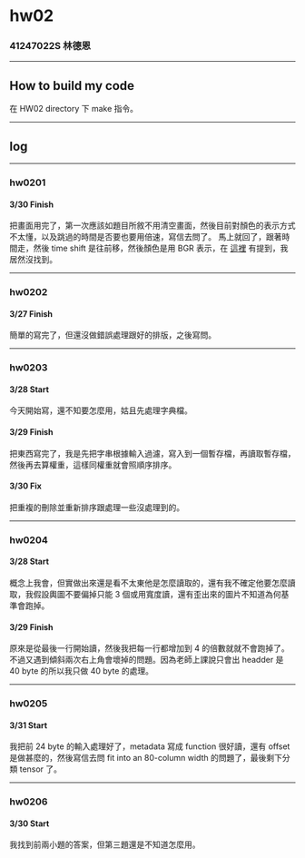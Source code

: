 hw02
===

### 41247022S 林德恩

---

## How to build my code
在 HW02 directory 下 make 指令。

---

## log

---

### hw0201

#### 3/30 Finish
把畫面用完了，第一次應該如題目所敘不用清空畫面，然後目前對顏色的表示方式不太懂，以及跳過的時間是否要也要用倍速，寫信去問了。
馬上就回了，跟著時間走，然後 time shift 是往前移，然後顏色是用 BGR 表示，在 [這裡](https://web.archive.org/web/20110720113748/http://www.perlfu.co.uk/projects/asa/ass-specs.doc) 有提到，我居然沒找到。

----

### hw0202

#### 3/27 Finish
簡單的寫完了，但還沒做錯誤處理跟好的排版，之後寫問。

----

### hw0203

#### 3/28 Start

今天開始寫，還不知要怎麼用，姑且先處理字典檔。

#### 3/29 Finish
把東西寫完了，我是先把字串根據輸入過濾，寫入到一個暫存檔，再讀取暫存檔，然後再去算權重，這樣同權重就會照順序排序。

#### 3/30 Fix
把重複的刪除並重新排序跟處理一些沒處理到的。

----

### hw0204

#### 3/28 Start
概念上我會，但實做出來還是看不太東他是怎麼讀取的，還有我不確定他要怎麼讀取，我假設輿圖不要偏掉只能 3 個或用寬度讀，還有歪出來的圖片不知道為何基準會跑掉。

#### 3/29 Finish
原來是從最後一行開始讀，然後我把每一行都增加到 4 的倍數就就不會跑掉了。不過又遇到傾斜兩次右上角會壞掉的問題。因為老師上課說只會出 headder 是 40 byte 的所以我只做 40 byte 的處理。

----

### hw0205

#### 3/31 Start
我把前 24 byte 的輸入處理好了，metadata 寫成 function 很好讀，還有 offset 是做甚麼的，然後寫信去問 fit into an 80-column width 的問題了，最後剩下分類 tensor 了。

----

### hw0206

#### 3/30 Start

我找到前兩小題的答案，但第三題還是不知道怎麼用。